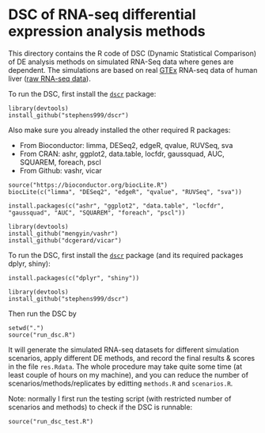 # DSC of RNA-seq differential expression analysis methods 

This directory contains the R code of DSC (Dynamic Statistical Comparison) of DE analysis methods on simulated RNA-Seq data where genes are dependent. The simulations are based on real [GTEx](https://gtexportal.org/home/) RNA-seq data of human liver ([raw RNA-seq data](https://github.com/mengyin/EBNM/blob/master/data/Liver.txt)).

To run the DSC, first install the [`dscr`](https://github.com/stephens999/dscr) package:

```{r}
library(devtools)
install_github("stephens999/dscr")
```
Also make sure you already installed the other required R packages: 

* From Bioconductor: limma, DESeq2, edgeR, qvalue, RUVSeq, sva
* From CRAN: ashr, ggplot2, data.table, locfdr, gaussquad, AUC, SQUAREM, foreach, pscl
* From Github: vashr, vicar

```{r}
source("https://bioconductor.org/biocLite.R")
biocLite(c("limma", "DESeq2", "edgeR", "qvalue", "RUVSeq", "sva"))

install.packages(c("ashr", "ggplot2", "data.table", "locfdr", "gaussquad", "AUC", "SQUAREM", "foreach", "pscl"))

library(devtools)
install_github("mengyin/vashr")
install_github("dcgerard/vicar")
```

To run the DSC, first install the [`dscr`](https://github.com/stephens999/dscr) package (and its required packages dplyr, shiny):

```{r}
install.packages(c("dplyr", "shiny"))

library(devtools)
install_github("stephens999/dscr")
```

Then run the DSC by

```{r}
setwd(".")
source("run_dsc.R")
```

It will generate the simulated RNA-seq datasets for different simulation scenarios, apply different DE methods, and record the final results & scores in the file `res.Rdata`. The whole procedure may take quite some time (at least couple of hours on my machine), and you can reduce the number of scenarios/methods/replicates by editting `methods.R` and `scenarios.R`.

Note: normally I first run the testing script (with restricted number of scenarios and methods) to check if the DSC is runnable:

```{r}
source("run_dsc_test.R")
```

